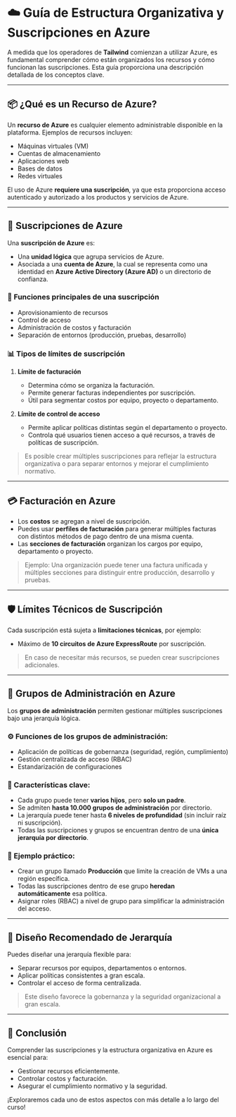 

# ☁️ Guía de Estructura Organizativa y Suscripciones en Azure

A medida que los operadores de **Tailwind** comienzan a utilizar Azure, es fundamental comprender cómo están organizados los recursos y cómo funcionan las suscripciones. Esta guía proporciona una descripción detallada de los conceptos clave.

---

## 📦 ¿Qué es un Recurso de Azure?

Un **recurso de Azure** es cualquier elemento administrable disponible en la plataforma. Ejemplos de recursos incluyen:

- Máquinas virtuales (VM)
- Cuentas de almacenamiento
- Aplicaciones web
- Bases de datos
- Redes virtuales

El uso de Azure **requiere una suscripción**, ya que esta proporciona acceso autenticado y autorizado a los productos y servicios de Azure.

---

## 🧾 Suscripciones de Azure

Una **suscripción de Azure** es:

- Una **unidad lógica** que agrupa servicios de Azure.
- Asociada a una **cuenta de Azure**, la cual se representa como una identidad en **Azure Active Directory (Azure AD)** o un directorio de confianza.

### 🔑 Funciones principales de una suscripción

- Aprovisionamiento de recursos
- Control de acceso
- Administración de costos y facturación
- Separación de entornos (producción, pruebas, desarrollo)

### 📊 Tipos de límites de suscripción

1. **Límite de facturación**
   - Determina cómo se organiza la facturación.
   - Permite generar facturas independientes por suscripción.
   - Útil para segmentar costos por equipo, proyecto o departamento.

2. **Límite de control de acceso**
   - Permite aplicar políticas distintas según el departamento o proyecto.
   - Controla qué usuarios tienen acceso a qué recursos, a través de políticas de suscripción.

> Es posible crear múltiples suscripciones para reflejar la estructura organizativa o para separar entornos y mejorar el cumplimiento normativo.

---

## 💳 Facturación en Azure

- Los **costos** se agregan a nivel de suscripción.
- Puedes usar **perfiles de facturación** para generar múltiples facturas con distintos métodos de pago dentro de una misma cuenta.
- Las **secciones de facturación** organizan los cargos por equipo, departamento o proyecto.

> Ejemplo: Una organización puede tener una factura unificada y múltiples secciones para distinguir entre producción, desarrollo y pruebas.

---

## 🛡️ Límites Técnicos de Suscripción

Cada suscripción está sujeta a **limitaciones técnicas**, por ejemplo:

- Máximo de **10 circuitos de Azure ExpressRoute** por suscripción.

> En caso de necesitar más recursos, se pueden crear suscripciones adicionales.

---

## 🏢 Grupos de Administración en Azure

Los **grupos de administración** permiten gestionar múltiples suscripciones bajo una jerarquía lógica.

### ⚙️ Funciones de los grupos de administración:

- Aplicación de políticas de gobernanza (seguridad, región, cumplimiento)
- Gestión centralizada de acceso (RBAC)
- Estandarización de configuraciones

### 📐 Características clave:

- Cada grupo puede tener **varios hijos**, pero **solo un padre**.
- Se admiten **hasta 10.000 grupos de administración** por directorio.
- La jerarquía puede tener hasta **6 niveles de profundidad** (sin incluir raíz ni suscripción).
- Todas las suscripciones y grupos se encuentran dentro de una **única jerarquía por directorio**.

### 🎯 Ejemplo práctico:

- Crear un grupo llamado **Producción** que limite la creación de VMs a una región específica.
- Todas las suscripciones dentro de ese grupo **heredan automáticamente** esa política.
- Asignar roles (RBAC) a nivel de grupo para simplificar la administración del acceso.

---

## 🧭 Diseño Recomendado de Jerarquía

Puedes diseñar una jerarquía flexible para:

- Separar recursos por equipos, departamentos o entornos.
- Aplicar políticas consistentes a gran escala.
- Controlar el acceso de forma centralizada.

> Este diseño favorece la gobernanza y la seguridad organizacional a gran escala.

---

## 📝 Conclusión

Comprender las suscripciones y la estructura organizativa en Azure es esencial para:

- Gestionar recursos eficientemente.
- Controlar costos y facturación.
- Asegurar el cumplimiento normativo y la seguridad.

¡Exploraremos cada uno de estos aspectos con más detalle a lo largo del curso!


